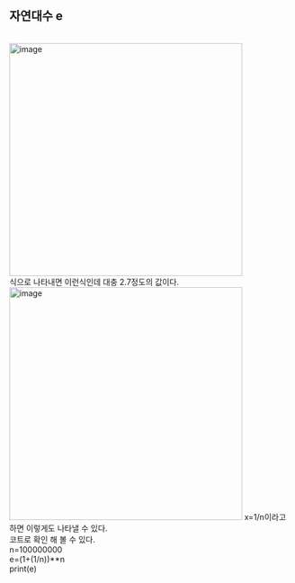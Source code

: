 <h2>자연대수 e</h2><br>

<img width="414" alt="image" src="https://ourcalc.com/wp-content/uploads/2021/04/%EC%9E%90%EC%97%B0%EC%83%81%EC%88%98e.svg">
<br>
식으로 나타내면 이런식인데
대충 2.7정도의 값이다.
<img width="414" alt="image" src="https://lh3.googleusercontent.com/proxy/zx6d6yAGVmHYXr4NtEDzuz9YQ7BCC-mcbWOB_rQ2pb4E5zPZLQmY_y0XL0VhphKkNSlS3iqZIz-7WPWCST8Iw4-i26lvYO1CF15jgwobOCMqu0e_0BQ-OQ">
x=1/n이라고 하면 이렇게도 나타낼 수 있다.<br>
코트로 확인 해 볼 수 있다.<br>
n=100000000<br>
e=(1+(1/n))**n<br>
print(e)<br>
